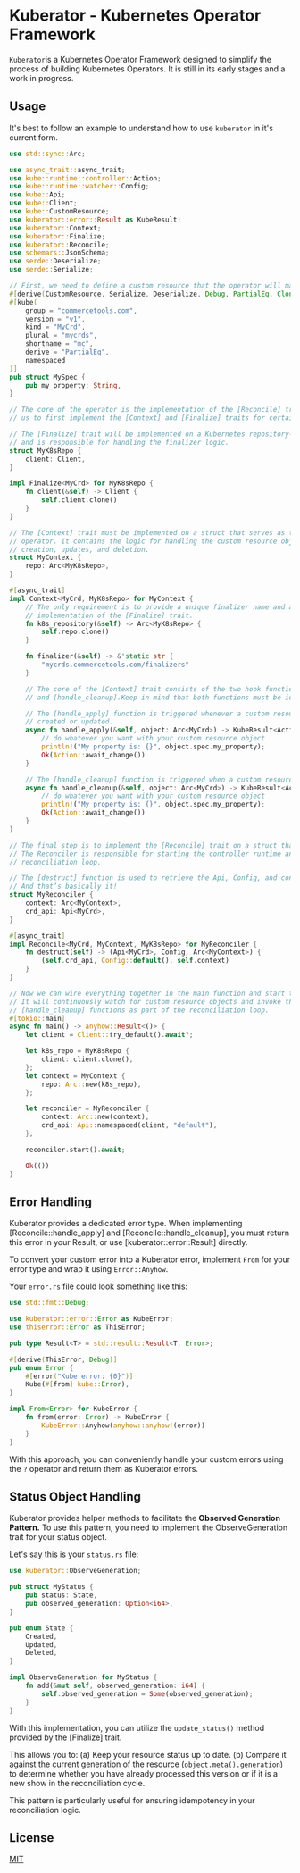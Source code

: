 # Kuberator - Kubernetes Operator Framework

`Kuberator`is a Kubernetes Operator Framework designed to simplify the process of 
building Kubernetes Operators. It is still in its early stages and a work in progress. 

## Usage

It's best to follow an example to understand how to use `kuberator` in it's current form.

```rust
use std::sync::Arc;

use async_trait::async_trait;
use kube::runtime::controller::Action;
use kube::runtime::watcher::Config;
use kube::Api;
use kube::Client;
use kube::CustomResource;
use kuberator::error::Result as KubeResult;
use kuberator::Context;
use kuberator::Finalize;
use kuberator::Reconcile;
use schemars::JsonSchema;
use serde::Deserialize;
use serde::Serialize;

// First, we need to define a custom resource that the operator will manage.
#[derive(CustomResource, Serialize, Deserialize, Debug, PartialEq, Clone, JsonSchema)]
#[kube(
    group = "commercetools.com",
    version = "v1",
    kind = "MyCrd",
    plural = "mycrds",
    shortname = "mc",
    derive = "PartialEq",
    namespaced
)]
pub struct MySpec {
    pub my_property: String,
}

// The core of the operator is the implementation of the [Reconcile] trait, which requires
// us to first implement the [Context] and [Finalize] traits for certain structs.

// The [Finalize] trait will be implemented on a Kubernetes repository-like structure
// and is responsible for handling the finalizer logic.
struct MyK8sRepo {
    client: Client,
}

impl Finalize<MyCrd> for MyK8sRepo {
    fn client(&self) -> Client {
        self.client.clone()
    }
}

// The [Context] trait must be implemented on a struct that serves as the core of the
// operator. It contains the logic for handling the custom resource object, including
// creation, updates, and deletion.
struct MyContext {
    repo: Arc<MyK8sRepo>,
}

#[async_trait]
impl Context<MyCrd, MyK8sRepo> for MyContext {
    // The only requirement is to provide a unique finalizer name and an Arc to an
    // implementation of the [Finalize] trait.
    fn k8s_repository(&self) -> Arc<MyK8sRepo> {
        self.repo.clone()
    }

    fn finalizer(&self) -> &'static str {
        "mycrds.commercetools.com/finalizers"
    }

    // The core of the [Context] trait consists of the two hook functions [handle_apply]
    // and [handle_cleanup].Keep in mind that both functions must be idempotent.

    // The [handle_apply] function is triggered whenever a custom resource object is
    // created or updated.
    async fn handle_apply(&self, object: Arc<MyCrd>) -> KubeResult<Action> {
        // do whatever you want with your custom resource object
        println!("My property is: {}", object.spec.my_property);
        Ok(Action::await_change())
    }

    // The [handle_cleanup] function is triggered when a custom resource object is deleted.
    async fn handle_cleanup(&self, object: Arc<MyCrd>) -> KubeResult<Action> {
        // do whatever you want with your custom resource object
        println!("My property is: {}", object.spec.my_property);
        Ok(Action::await_change())
    }
}

// The final step is to implement the [Reconcile] trait on a struct that holds the context.
// The Reconciler is responsible for starting the controller runtime and managing the
// reconciliation loop.

// The [destruct] function is used to retrieve the Api, Config, and context.
// And that’s basically it!
struct MyReconciler {
    context: Arc<MyContext>,
    crd_api: Api<MyCrd>,
}

#[async_trait]
impl Reconcile<MyCrd, MyContext, MyK8sRepo> for MyReconciler {
    fn destruct(self) -> (Api<MyCrd>, Config, Arc<MyContext>) {
        (self.crd_api, Config::default(), self.context)
    }
}

// Now we can wire everything together in the main function and start the reconciler.
// It will continuously watch for custom resource objects and invoke the [handle_apply] and
// [handle_cleanup] functions as part of the reconciliation loop.
#[tokio::main]
async fn main() -> anyhow::Result<()> {
    let client = Client::try_default().await?;

    let k8s_repo = MyK8sRepo {
        client: client.clone(),
    };
    let context = MyContext {
        repo: Arc::new(k8s_repo),
    };

    let reconciler = MyReconciler {
        context: Arc::new(context),
        crd_api: Api::namespaced(client, "default"),
    };

    reconciler.start().await;

    Ok(())
}
```

## Error Handling

Kuberator provides a dedicated error type. When implementing [Reconcile::handle_apply]
and [Reconcile::handle_cleanup], you must return this error in your Result, or use
[kuberator::error::Result] directly.

To convert your custom error into a Kuberator error, implement `From` for your error
type and wrap it using `Error::Anyhow`.

Your `error.rs` file could look something like this:

```rust
use std::fmt::Debug;

use kuberator::error::Error as KubeError;
use thiserror::Error as ThisError;

pub type Result<T> = std::result::Result<T, Error>;

#[derive(ThisError, Debug)]
pub enum Error {
    #[error("Kube error: {0}")]
    Kube(#[from] kube::Error),
}

impl From<Error> for KubeError {
    fn from(error: Error) -> KubeError {
        KubeError::Anyhow(anyhow::anyhow!(error))
    }
}
```

With this approach, you can conveniently handle your custom errors using the `?` operator
and return them as Kuberator errors.

## Status Object Handling

Kuberator provides helper methods to facilitate the **Observed Generation Pattern.** To use 
this pattern, you need to implement the ObserveGeneration trait for your status object.

Let's say this is your `status.rs` file:

```rust
use kuberator::ObserveGeneration;

pub struct MyStatus {
    pub status: State,
    pub observed_generation: Option<i64>,
}

pub enum State {
    Created,
    Updated,
    Deleted,
}

impl ObserveGeneration for MyStatus {
    fn add(&mut self, observed_generation: i64) {
        self.observed_generation = Some(observed_generation);
    }
}
```

With this implementation, you can utilize the `update_status()` method provided by the 
[Finalize] trait.

This allows you to:
(a) Keep your resource status up to date.
(b) Compare it against the current generation of the resource (`object.meta().generation`) 
to determine whether you have already processed this version or if it is a new show in 
the reconciliation cycle.

This pattern is particularly useful for ensuring idempotency in your reconciliation logic.

## License

[MIT](./LICENSE-MIT)
